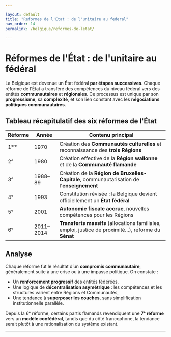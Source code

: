 ```yaml
---

layout: default
title: "Reformes de l'Etat : de l'unitaire au federal"
nav_order: 14
permalink: /belgique/reformes-de-letat/

---
```



# Réformes de l'État : de l'unitaire au fédéral

La Belgique est devenue un État fédéral **par étapes successives**. Chaque réforme de l’État a transféré des compétences du niveau fédéral vers des entités **communautaires** et **régionales**. Ce processus est unique par son **progressisme**, sa **complexité**, et son lien constant avec les **négociations politiques communautaires**.

## Tableau récapitulatif des six réformes de l'État

| Réforme | Année       | Contenu principal                                                                 |
|---------|-------------|------------------------------------------------------------------------------------|
| 1ᵉʳᵉ    | 1970        | Création des **Communautés culturelles** et reconnaissance des **trois Régions** |
| 2ᵉ      | 1980        | Création effective de la **Région wallonne** et de la **Communauté flamande**     |
| 3ᵉ      | 1988–89     | Création de la **Région de Bruxelles-Capitale**, communautarisation de l'**enseignement** |
| 4ᵉ      | 1993        | Constitution révisée : la Belgique devient officiellement un **État fédéral**    |
| 5ᵉ      | 2001        | **Autonomie fiscale accrue**, nouvelles compétences pour les Régions             |
| 6ᵉ      | 2011–2014   | **Transferts massifs** (allocations familiales, emploi, justice de proximité...), réforme du **Sénat** |

## Analyse

Chaque réforme fut le résultat d’un **compromis communautaire**, généralement suite à une crise ou à une impasse politique. On constate :

- Un **renforcement progressif** des entités fédérées,
- Une logique de **décentralisation asymétrique** : les compétences et les structures varient entre Régions et Communautés,
- Une tendance à **superposer les couches**, sans simplification institutionnelle parallèle.

Depuis la 6ᵉ réforme, certains partis flamands revendiquent une **7ᵉ réforme** vers un **modèle confédéral**, tandis que du côté francophone, la tendance serait plutôt à une rationalisation du système existant.

---

[^1]: Reuchamps, Min. *Le fédéralisme belge, une histoire complexe*. In: *Fédéralisme et démocratie*, Academia-L'Harmattan, 2010.  
[^2]: CRISP. *Les réformes de l’État belge*, Courriers hebdomadaires, 2003–2019.  
[^3]: Deschouwer, Kris. *The Politics of Belgium*. Palgrave Macmillan, 2012.
